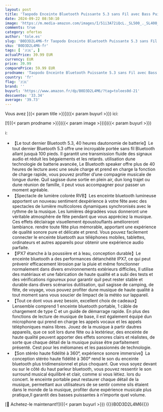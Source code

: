 ```yaml
---
layout: post
title: 'Taopodo Enceinte Bluetooth Puissante 5.3 sans Fil avec Bass Puissantes 40W Enceinte Puissante Autonomie 40 hrs Son Surround à 360 degrés Appairage TWS IPX7 AUX TF Carte pour l extérieur/La Fête/Voyage'
date: 2024-09-22 08:50:10
image: 'https://m.media-amazon.com/images/I/51i3A72iQcL._SL500_._SL400_.jpg'
comments: true
category: ofertas
author: 'tole.es'
slug: 'B0D3D2L4M6-fr Taopodo Enceinte Bluetooth Puissante 5.3 sans Fil avec...'
sku: 'B0D3D2L4M6-fr'
tags: [ '🇫🇷', ]
actualPrice: 39.99 EUR
currency: EUR
price: 39.99
comparePrice: 59.99 EUR
prodname: 'Taopodo Enceinte Bluetooth Puissante 5.3 sans Fil avec Bass Puissantes 40W Enceinte Puissante Autonomie 40 hrs Son Surround à 360 degrés Appairage TWS IPX7 AUX TF Carte pour l extérieur/La Fête/Voyage'
country: 'fr'
flag: '🇫🇷'
brand: ''
buyurl: 'https://www.amazon.fr/dp/B0D3D2L4M6/?tag=tolees0d-21'
descuento: '33.34'
average: '39.73'
---
```


Vous avez [{{< param title >}}]({{< param buyurl >}}) ici:

[![{{< param prodname >}}]({{< param image >}})]({{< param buyurl >}})

ℹ️:

- 【Le tout dernier Bluetooth 5.3, 40 heures dautonomie de batterie】Le tout dernier Bluetooth 5.3 offre une incroyable portée sans fil Bluetooth allant jusquà 100 pieds. Il garantit une transmission fluide des signaux audio et réduit les bégaiements et les retards. utilisation dune technologie de batterie avancée, Le Bluetooth speaker offre plus de 40 heures de lecture avec une seule charge et prend en charge la fonction de charge rapide, vous pouvez profiter d’une compagnie musicale de longue durée. Quil sagisse dune sortie en plein air, dun long trajet ou dune réunion de famille, il peut vous accompagner pour passer un moment agréable.
- 【Spectacle de lumière colorée RVB】Les enceinte bluetooth lumineuse apportent un nouveau sentiment dexpérience à votre fête avec des spectacles de lumière multicolores dynamiques synchronisés avec le rythme de la musique. Les lumières dégradées vous donneront une véritable atmosphère de fête pendant que vous appréciez la musique. Ces effets déclairage visuellement époustouflants amélioreront lambiance. rendre toute fête plus mémorable, apportant une expérience de qualité sonore pure et délicate et prend. Vous pouvez facilement connecter le enceinte bluetooth aux téléphones mobiles, tablettes, ordinateurs et autres appareils pour obtenir une expérience audio parfaite.
- 【IPX7 étanche à la poussière et à leau, conception durable】Le enceinte bluetooth a des performances détanchéité IPX7, ce qui peut prévenir efficacement lérosion par la pluie et même fonctionner normalement dans divers environnements extérieurs difficiles, Il utilise des matériaux et une fabrication de haute qualité et a subi des tests et des vérifications rigoureux pour garantir quil peut rester stable et durable dans divers scénarios dutilisation, quil sagisse de camping, de fête, de voyage, vous pouvez profiter dune musique de haute qualité à tout moment sans vous soucier de limpact de la météo sur lappareil.
- 【Tout ce dont vous avez besoin, excellent choix de cadeaux】Lensemble comprend 1 enceinte bluetooth portable, 1 câble de chargement de type C et un guide de démarrage rapide. En plus des fonctions de lecture de musique de base, il est également équipé dun microphone qui prend en charge les appels vocaux et les appels téléphoniques mains libres. Jouez de la musique à partir dautres appareils, que ce soit lors dune fête ou à lextérieur, des enceinte de haute qualité peuvent apporter des effets sonores clairs et réalistes, de sorte que chaque détail de la musique puisse être parfaitement présenté. Cest pour les mélomanes et les passionnés de technologie.
- 【Son stéréo haute fidélité à 360°, expérience sonore immersive】La conception stéréo haute fidélité à 360° rend le son du enceinte bluetooth plus tridimensionnel et plus choquant. Que vous soyez devant ou sur le côté du haut parleur bluetooth, vous pouvez ressentir le son surround musical équilibré et clair, comme si vous létiez. lors du concert. le enceinte portable peut restaurer chaque détail de la musique, permettant aux utilisateurs de se sentir comme sils étaient dans le monde de la musique, profiter dune expérience musicale plus pratique,Il garantit des basses puissantes à n’importe quel volume.

[🛒 Achetez-le maintenant!!]({{< param buyurl >}})
{{<world>}}B0D3D2L4M6{{</world>}}
